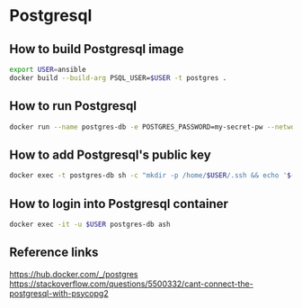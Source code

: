 # Postgresql

## How to build Postgresql image

```bash
export USER=ansible
docker build --build-arg PSQL_USER=$USER -t postgres .
```
## How to run Postgresql

```bash
docker run --name postgres-db -e POSTGRES_PASSWORD=my-secret-pw --network ansible-net -h postgres -d postgres
```
## How to add Postgresql's public key

```bash
docker exec -t postgres-db sh -c "mkdir -p /home/$USER/.ssh && echo '$(docker exec -t ansible cat /home/ansible/.ssh/ssh_host_ed25519_key.pub)' > /home/$USER/.ssh/authorized_keys"
```

## How to login into Postgresql container

```bash
docker exec -it -u $USER postgres-db ash
```

## Reference links

https://hub.docker.com/_/postgres
https://stackoverflow.com/questions/5500332/cant-connect-the-postgresql-with-psycopg2